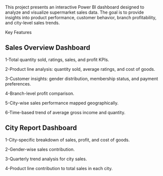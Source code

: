 This project presents an interactive Power BI dashboard designed to analyze and visualize supermarket sales data. The goal is to provide insights into product performance, customer behavior, branch profitability, and city-level sales trends.

Key Features

Sales Overview Dashboard
-------------------------
1-Total quantity sold, ratings, sales, and profit KPIs.

2-Product line analysis: quantity sold, average ratings, and cost of goods.

3-Customer insights: gender distribution, membership status, and payment preferences.

4-Branch-level profit comparison.

5-City-wise sales performance mapped geographically.

6-Time-based trend of average gross income and quantity.

City Report Dashboard
----------------------
1-City-specific breakdown of sales, profit, and cost of goods.

2-Gender-wise sales contribution.

3-Quarterly trend analysis for city sales.

4-Product line contribution to total sales in each city.
